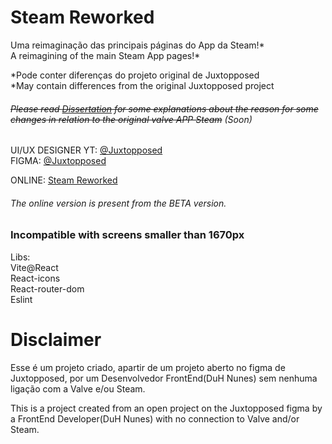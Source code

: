 # Steam Reworked

Uma reimaginação das principais páginas do App da Steam!*  
A reimagining of the main Steam App pages!*  

*Pode conter diferenças do projeto original de Juxtopposed  
*May contain differences from the original Juxtopposed project  

###### ~~Please read [Dissertation](./dissertation.txt) for some explanations about the reason for some changes in relation to the original valve APP Steam~~ (Soon)  

UI/UX DESIGNER YT: [@Juxtopposed](https://www.youtube.com/@juxtopposed)  
FIGMA: [@Juxtopposed](https://www.figma.com/community/file/1302616100790619521)

ONLINE: [Steam Reworked](https://steam-rework.vercel.app/)
###### The online version is present from the BETA version.  
### Incompatible with screens smaller than 1670px

Libs:  
Vite@React  
React-icons  
React-router-dom  
Eslint  

# Disclaimer
Esse é um projeto criado, apartir de um projeto aberto no figma de Juxtopposed, por um Desenvolvedor FrontEnd(DuH Nunes) sem nenhuma ligação com a Valve e/ou Steam.  

This is a project created from an open project on the Juxtopposed figma by a FrontEnd Developer(DuH Nunes) with no connection to Valve and/or Steam.  

